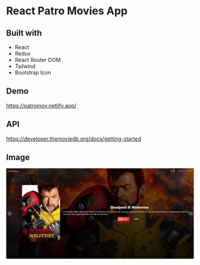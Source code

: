 # React Patro Movies App

## Built with
- React
- Redux
- React Router DOM
- Tailwind
- Bootstrap Icon

## Demo

https://patromov.netlify.app/

## API

https://developer.themoviedb.org/docs/getting-started

## Image
![](https://github.com/samettekin01/movies-app/blob/master/src/assets/mov.1.png)
